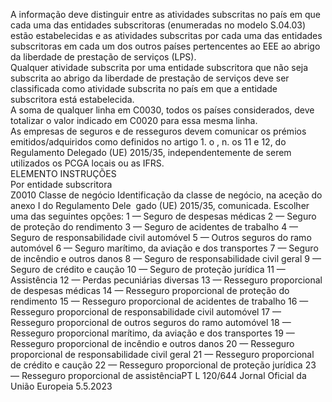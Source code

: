  
A informação deve distinguir entre as atividades subscritas no país em que cada uma das entidades subscritoras 
(enumeradas no modelo S.04.03) estão estabelecidas e as atividades subscritas por cada uma das entidades subscritoras 
em cada um dos outros países pertencentes ao EEE ao abrigo da liberdade de prestação de serviços (LPS).  
Qualquer atividade subscrita por uma entidade subscritora que não seja subscrita ao abrigo da liberdade de prestação de 
serviços deve ser classificada como atividade subscrita no país em que a entidade subscritora está estabelecida.  
A soma de qualquer linha em C0030, todos os países considerados, deve totalizar o valor indicado em C0020 para essa 
mesma linha.  
As empresas de seguros e de resseguros devem comunicar os prémios emitidos/adquiridos como definidos no artigo 1.  o , 
n.  os 11 e 12, do Regulamento Delegado (UE) 2015/35, independentemente de serem utilizados os PCGA locais ou as 
IFRS.  
ELEMENTO  INSTRUÇÕES  
Por entidade subscritora  
Z0010  Classe de negócio  Identificação da classe de negócio, na aceção do anexo I do Regulamento Dele ­
gado (UE) 2015/35, comunicada. Escolher uma das seguintes opções: 
1 — Seguro de despesas médicas 
2 — Seguro de proteção do rendimento 
3 — Seguro de acidentes de trabalho 
4 — Seguro de responsabilidade civil automóvel 
5 — Outros seguros do ramo automóvel 
6 — Seguro marítimo, da aviação e dos transportes 
7 — Seguro de incêndio e outros danos 
8 — Seguro de responsabilidade civil geral 
9 — Seguro de crédito e caução 
10 — Seguro de proteção jurídica 
11 — Assistência 
12 — Perdas pecuniárias diversas 
13 — Resseguro proporcional de despesas médicas 
14 — Resseguro proporcional de proteção do rendimento 
15 — Resseguro proporcional de acidentes de trabalho 
16 — Resseguro proporcional de responsabilidade civil automóvel 
17 — Resseguro proporcional de outros seguros do ramo automóvel 
18 — Resseguro proporcional marítimo, da aviação e dos transportes 
19 — Resseguro proporcional de incêndio e outros danos 
20 — Resseguro proporcional de responsabilidade civil geral 
21 — Resseguro proporcional de crédito e caução 
22 — Resseguro proporcional de proteção jurídica 
23 — Resseguro proporcional de assistênciaPT  L 120/644 Jornal Oficial da União Europeia 5.5.2023